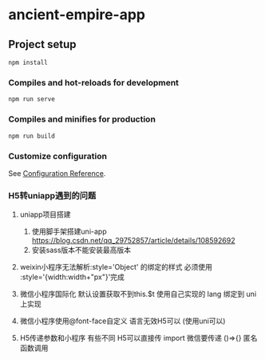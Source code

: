 # ancient-empire-app

## Project setup
```
npm install
```

### Compiles and hot-reloads for development
```
npm run serve
```

### Compiles and minifies for production
```
npm run build
```

### Customize configuration
See [Configuration Reference](https://cli.vuejs.org/config/).




### H5转uniapp遇到的问题

1. uniapp项目搭建
	1. 使用脚手架搭建uni-app
	https://blog.csdn.net/qq_29752857/article/details/108592692
	2. 安装sass版本不能安装最高版本


2. weixin小程序无法解析:style='Object' 的绑定的样式 必须使用 :style='{width:width+"px"}'完成 
3. 微信小程序国际化 默认设置获取不到this.$t 使用自己实现的 lang 绑定到 uni上实现
4. 微信小程序使用@font-face自定义 语言无效H5可以  (使用uni可以)
5. H5传递参数和小程序 有些不同 H5可以直接传 import 微信要传递 ()=>{} 匿名函数调用

